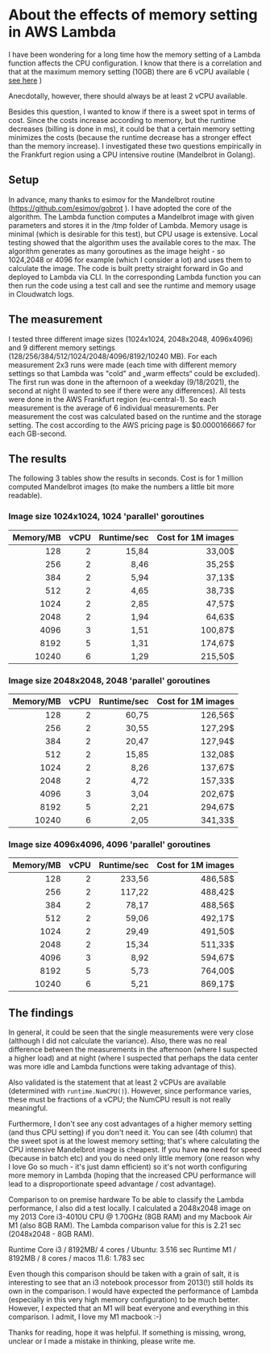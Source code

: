 # About the effects of memory setting in AWS Lambda 



I have been wondering for a long time how the memory setting of a Lambda function affects the CPU configuration. I know that there is a correlation and that at the maximum memory setting (10GB) there are 6 vCPU available ( [see here](https://aws.amazon.com/about-aws/whats-new/2021/08/aws-lambda-supports-10-gb-memory-6-vcpu-cores-aws-govcloud-us-regions/?nc1=h_ls) )
 

Anecdotally, however, there should always be at least 2 vCPU available. 

Besides this question, I wanted to know if there is a sweet spot in terms of cost. Since the costs increase according to memory, but the runtime decreases (billing is done in ms), it could be that a certain memory setting minimizes the costs (because the runtime decrease has a stronger effect than the memory increase).
I investigated these two questions empirically in the Frankfurt region using a CPU intensive routine (Mandelbrot in Golang).

## Setup
In advance, many thanks to esimov for the Mandelbrot routine (https://github.com/esimov/gobrot ). I have adopted the core of the algorithm.
The Lambda function computes a Mandelbrot image with given parameters and stores it in the /tmp folder of Lambda. Memory usage is minimal (which is desirable for this test), but CPU usage is extensive. Local testing showed that the algorithm uses the available cores to the max.
The algorithm generates as many goroutines as the image height - so 1024,2048 or 4096 for example (which I consider a lot) and uses them to calculate the image.
The code is built pretty straight forward in Go and deployed to Lambda via CLI. In the corresponding Lambda function you can then run the code using a test call and see the runtime and memory usage in Cloudwatch logs.

## The measurement
I tested three different image sizes (1024x1024, 2048x2048, 4096x4096) and 9 different memory settings (128/256/384/512/1024/2048/4096/8192/10240 MB). For each measurement 2x3 runs were made (each time with different memory settings so that Lambda was "cold" and „warm effects“ could be excluded). The first run was done in the afternoon of a weekday (9/18/2021), the second at night (I wanted to see if there were any differences). All tests were done in the AWS Frankfurt region (eu-central-1). So each measurement is the average of 6 individual measurements. Per measurement the cost was calculated based on the runtime and the storage setting.
The cost according to the AWS pricing page is $0.0000166667 for each GB-second.

## The results
The following 3 tables show the results in seconds. Cost is for 1 million computed Mandelbrot images (to make the numbers a little bit more readable). 

### Image size 1024x1024, 1024 'parallel' goroutines
| Memory/MB        | vCPU           | Runtime/sec  | Cost for 1M images|
| -------------:|-------------:| -----:|-----:|
|   128|     2|     15,84|      33,00$|
|   256|     2|     8,46|      35,25$|
|   384|     2|     5,94|      37,13$|
|   512|     2|     4,65|      38,73$|
|   1024|     2|     2,85|      47,57$|
|   2048|     2|     1,94|      64,63$|
|   4096|     3|     1,51|      100,87$|
|   8192|     5|     1,31|      174,67$|
|   10240|     6|     1,29|      215,50$|


### Image size 2048x2048, 2048 'parallel' goroutines
| Memory/MB        | vCPU           | Runtime/sec  | Cost for 1M images|
| -------------:|-------------:| -----:|-----:|
|   128|     2|     60,75|      126,56$|
|   256|     2|     30,55|      127,29$|
|   384|     2|     20,47|      127,94$|
|   512|     2|     15,85|      132,08$|
|   1024|     2|     8,26|      137,67$|
|   2048|     2|     4,72|      157,33$|
|   4096|     3|     3,04|      202,67$|
|   8192|     5|     2,21|      294,67$|
|   10240|    6|    2,05|      341,33$|

### Image size 4096x4096, 4096 'parallel' goroutines
| Memory/MB        | vCPU           | Runtime/sec  | Cost for 1M images|
| -------------:|-------------:| -----:|-----:|
|   128|     2|     233,56|      486,58$|
|   256|     2|     117,22|      488,42$|
|   384|     2|     78,17|      488,56$|
|   512|     2|     59,06|      492,17$|
|   1024|     2|     29,49|      491,50$|
|   2048|     2|     15,34|      511,33$|
|   4096|     3|     8,92|      594,67$|
|   8192|     5|     5,73|      764,00$|
|   10240|     6|     5,21|      869,17$|





## The findings  
In general, it could be seen that the single measurements were very close (although I did not calculate the variance). Also, there was no real difference between the measurements in the afternoon (where I suspected a higher load) and at night (where I suspected that perhaps the data center was more idle and Lambda functions were taking advantage of this). 

Also validated is the statement that at least 2 vCPUs are available (determined with `runtime.NumCPU()`). However, since performance varies, these must be fractions of a vCPU; the NumCPU result is not really meaningful.

Furthermore, I don't see any cost advantages of a higher memory setting (and thus CPU setting) if you don't need it. You can see (4th column) that the sweet spot is at the lowest memory setting; that's where calculating the CPU intensive Mandelbrot image is cheapest. If you have **no** need for speed (because in batch etc) and you do need only little memory (one reason why I love Go so much - it's just damn efficient) so it's not worth configuring more memory in Lambda (hoping that the increased CPU performance will lead to a disproportionate speed advantage / cost advantage).  



Comparison to on premise hardware
To be able to classify the Lambda performance, I also did a test locally. I calculated a 2048x2048 image on my 2013 Core i3-4010U CPU @ 1.70GHz (8GB RAM) and my Macbook Air M1 (also 8GB RAM). 
The Lambda comparison value for this is 2.21 sec (2048x2048 - 8GB RAM).

Runtime Core i3 / 8192MB/ 4 cores / Ubuntu: 3.516 sec
Runtime M1 / 8192MB / 8 cores / macos 11.6: 1.783 sec

Even though this comparison should be taken with a grain of salt, it is interesting to see that an i3 notebook processor from 2013(!) still holds its own in the comparison. I would have expected the performance of Lambda (especially in this very high memory configuration) to be much better. 
However, I expected that an M1 will beat everyone and everything in this comparison. I admit, I love my M1 macbook :-)



Thanks for reading, hope it was helpful. If something is missing, wrong, unclear or I made a mistake in thinking, please write me. 

